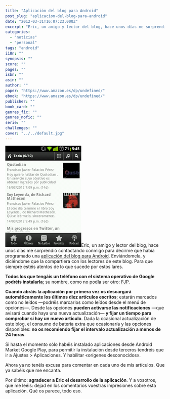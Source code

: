 ```yaml
---
title: "Aplicación del blog para Android"
post_slug: "aplicacion-del-blog-para-android"
date: "2012-03-31T16:07:23.000Z"
excerpt: "Eric, un amigo y lector del blog, hace unos días me sorprendió contactando conmigo para decirme que había programado una aplicación del blog para Android. Enviándomela, y diciéndome que la compartiera con los lectores de este blog. Para que siempre estéis atentos de lo que sucede por estos lares."
categories: 
  - "noticias"
  - "personal"
tags: "android"
i18n: ""
synopsis: ""
score: ""
pages: ""
isbn: ""
asin: ""
author: ""
paper: "https://www.amazon.es/dp/undefined/"
ebook: "https://www.amazon.es/dp/undefined/"
publisher: ""
book_card: ""
genres_fic: ""
genres_nofic: ""
serie: ""
challenges: ""
cover: "../../default.jpg"
---
```


![](images/FJP-Android.png "FJP Android")Eric, un amigo y lector del blog, hace unos días me sorprendió contactando conmigo para decirme que había programado una [aplicación del blog para Android](http://dl.dropbox.com/u/15580841/APK/blogfjp.apk). Enviándomela, y diciéndome que la compartiera con los lectores de este blog. Para que siempre estéis atentos de lo que sucede por estos lares.

**Todos los que tengáis un teléfono con el sistema operativo de Google podréis instalarla**; su nombre, como no podía ser otro: [FJP](http://dl.dropbox.com/u/15580841/APK/blogfjp.apk).

**Cuando abráis la aplicación por primera vez os descargará automáticamente los últimos diez artículos escritos**; estarán marcados como no leídos —podréis marcarlos como leídos desde el menú de opciones—. Desde las opciones **pueden activarse las notificaciones** —que avisará cuando haya una nueva actualización— **y fijar un tiempo para comprobar si hay un nuevo artículo**. Dada la ocasional actualización de este blog, el consumo de batería extra que ocasionaría y las opciones disponibles: **no os recomiendo fijar el intervalo actualización a menos de 24 horas**.

Si hasta el momento sólo habéis instalado aplicaciones desde Android Market Google Play, para permitir la instalación desde terceros tendréis que ir a Ajustes > Aplicaciones. Y habilitar «orígenes desconocidos».

Ahora ya no tenéis excusa para comentar en cada uno de mis artículos. Que ya sabéis que me encanta.

Por último: **agradecer a Eric el desarrollo de la aplicación**. Y a vosotros, que me leéis: dejad en los comentarios vuestras impresiones sobre esta aplicación. Qué os parece, todo eso.
